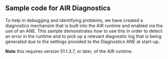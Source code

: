## Sample code for AIR Diagnostics

To help in debugging and identifying problems, we have created a diagnostics mechansim that is built into the
AIR runtime and enabled via the use of an ANE. This sample demonstrates how to use this in order to detect
an error in the runtime and to pick up a relevant diagnostic log that is being generated due to the settings
provided to the Diagnostics ANE at start-up.

**Note** this requires version 51.1.3.7, or later, of the AIR runtime.

